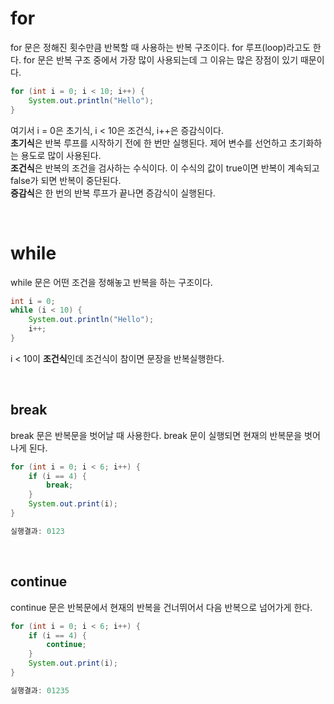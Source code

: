 # for
for 문은 정해진 횟수만큼 반복할 때 사용하는 반복 구조이다. for 루프(loop)라고도 한다. for 문은 반복 구조 중에서 가장 많이 사용되는데 그 이유는 많은 장점이 있기 때문이다.

```java
for (int i = 0; i < 10; i++) {
	System.out.println("Hello");
}
```
여기서 i = 0은 초기식, i < 10은 조건식, i++은 증감식이다.  
**초기식**은 반복 루프를 시작하기 전에 한 번만 실행된다. 제어 변수를 선언하고 초기화하는 용도로 많이 사용된다.  
**조건식**은 반복의 조건을 검사하는 수식이다. 이 수식의 값이 true이면 반복이 계속되고 false가 되면 반복이 중단된다.  
**증감식**은 한 번의 반복 루프가 끝나면 증감식이 실행된다.

<br>

# while
while 문은 어떤 조건을 정해놓고 반복을 하는 구조이다.

```java
int i = 0;
while (i < 10) {
	System.out.println("Hello");
	i++;
}
```
i < 10이 **조건식**인데 조건식이 참이면 문장을 반복실행한다.

<br>

## break
break 문은 반복문을 벗어날 때 사용한다. break 문이 실행되면 현재의 반복문을 벗어나게 된다.

```java
for (int i = 0; i < 6; i++) {
	if (i == 4) {
		break;
	}
	System.out.print(i);
}

실행결과: 0123
```

<br>

## continue
continue 문은 반복문에서 현재의 반복을 건너뛰어서 다음 반복으로 넘어가게 한다.

```java
for (int i = 0; i < 6; i++) {
	if (i == 4) {
		continue;
	}
	System.out.print(i);
}

실행결과: 01235
```



